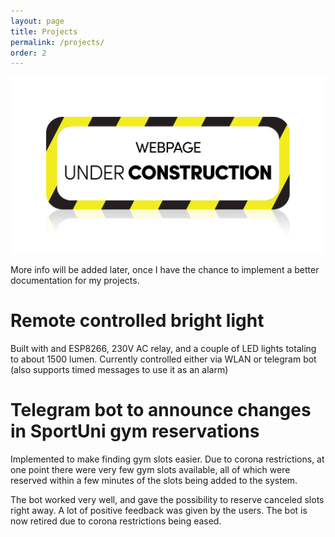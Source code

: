 ```yaml
---
layout: page
title: Projects
permalink: /projects/
order: 2
---
```

![image tooltip here](/images/construction.png)

More info will be added later, once I have the chance to implement a better documentation for my projects.

Remote controlled bright light
===================
Built with and ESP8266, 230V AC relay, and a couple of LED lights totaling to about 1500 lumen. Currently controlled either via WLAN or telegram bot (also supports timed messages to use it as an alarm)


Telegram bot to announce changes in SportUni gym reservations
===================
Implemented to make finding gym slots easier. Due to corona restrictions, at one point there were very few gym slots available, all of which were reserved within a few minutes of the slots being added to the system.

The bot worked very well, and gave the possibility to reserve canceled slots right away. A lot of positive feedback was given by the users. The bot is now retired due to corona restrictions being eased.
